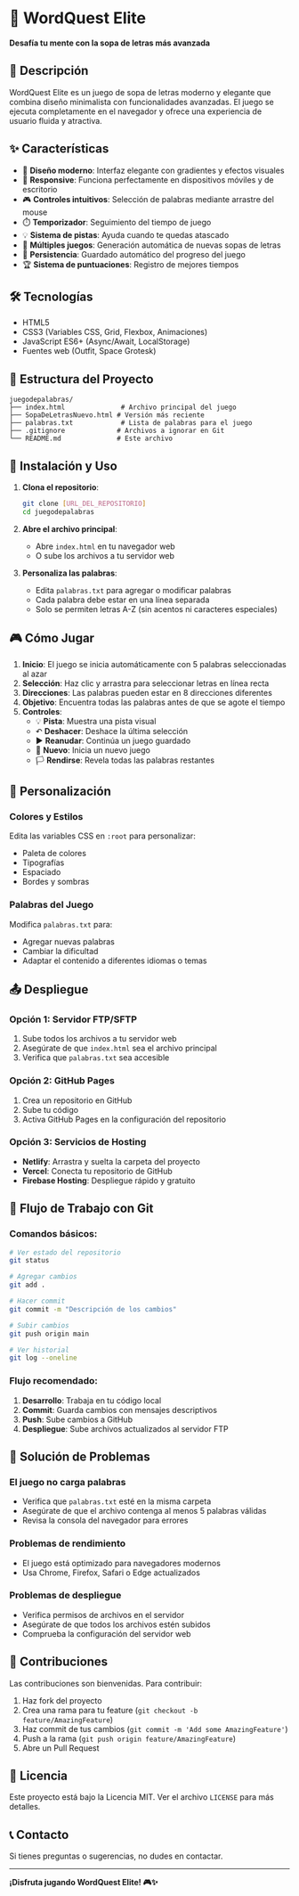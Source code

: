 # 🎯 WordQuest Elite

**Desafía tu mente con la sopa de letras más avanzada**

## 🚀 Descripción

WordQuest Elite es un juego de sopa de letras moderno y elegante que combina diseño minimalista con funcionalidades avanzadas. El juego se ejecuta completamente en el navegador y ofrece una experiencia de usuario fluida y atractiva.

## ✨ Características

- 🎨 **Diseño moderno**: Interfaz elegante con gradientes y efectos visuales
- 📱 **Responsive**: Funciona perfectamente en dispositivos móviles y de escritorio
- 🎮 **Controles intuitivos**: Selección de palabras mediante arrastre del mouse
- ⏱️ **Temporizador**: Seguimiento del tiempo de juego
- 💡 **Sistema de pistas**: Ayuda cuando te quedas atascado
- 🔄 **Múltiples juegos**: Generación automática de nuevas sopas de letras
- 💾 **Persistencia**: Guardado automático del progreso del juego
- 🏆 **Sistema de puntuaciones**: Registro de mejores tiempos

## 🛠️ Tecnologías

- HTML5
- CSS3 (Variables CSS, Grid, Flexbox, Animaciones)
- JavaScript ES6+ (Async/Await, LocalStorage)
- Fuentes web (Outfit, Space Grotesk)

## 📁 Estructura del Proyecto

```
juegodepalabras/
├── index.html              # Archivo principal del juego
├── SopaDeLetrasNuevo.html # Versión más reciente
├── palabras.txt            # Lista de palabras para el juego
├── .gitignore             # Archivos a ignorar en Git
└── README.md              # Este archivo
```

## 🚀 Instalación y Uso

1. **Clona el repositorio**:
   ```bash
   git clone [URL_DEL_REPOSITORIO]
   cd juegodepalabras
   ```

2. **Abre el archivo principal**:
   - Abre `index.html` en tu navegador web
   - O sube los archivos a tu servidor web

3. **Personaliza las palabras**:
   - Edita `palabras.txt` para agregar o modificar palabras
   - Cada palabra debe estar en una línea separada
   - Solo se permiten letras A-Z (sin acentos ni caracteres especiales)

## 🎮 Cómo Jugar

1. **Inicio**: El juego se inicia automáticamente con 5 palabras seleccionadas al azar
2. **Selección**: Haz clic y arrastra para seleccionar letras en línea recta
3. **Direcciones**: Las palabras pueden estar en 8 direcciones diferentes
4. **Objetivo**: Encuentra todas las palabras antes de que se agote el tiempo
5. **Controles**:
   - 💡 **Pista**: Muestra una pista visual
   - ↶ **Deshacer**: Deshace la última selección
   - ▶️ **Reanudar**: Continúa un juego guardado
   - 🔄 **Nuevo**: Inicia un nuevo juego
   - 🏳️ **Rendirse**: Revela todas las palabras restantes

## 🔧 Personalización

### Colores y Estilos
Edita las variables CSS en `:root` para personalizar:
- Paleta de colores
- Tipografías
- Espaciado
- Bordes y sombras

### Palabras del Juego
Modifica `palabras.txt` para:
- Agregar nuevas palabras
- Cambiar la dificultad
- Adaptar el contenido a diferentes idiomas o temas

## 📤 Despliegue

### Opción 1: Servidor FTP/SFTP
1. Sube todos los archivos a tu servidor web
2. Asegúrate de que `index.html` sea el archivo principal
3. Verifica que `palabras.txt` sea accesible

### Opción 2: GitHub Pages
1. Crea un repositorio en GitHub
2. Sube tu código
3. Activa GitHub Pages en la configuración del repositorio

### Opción 3: Servicios de Hosting
- **Netlify**: Arrastra y suelta la carpeta del proyecto
- **Vercel**: Conecta tu repositorio de GitHub
- **Firebase Hosting**: Despliegue rápido y gratuito

## 🔄 Flujo de Trabajo con Git

### Comandos básicos:
```bash
# Ver estado del repositorio
git status

# Agregar cambios
git add .

# Hacer commit
git commit -m "Descripción de los cambios"

# Subir cambios
git push origin main

# Ver historial
git log --oneline
```

### Flujo recomendado:
1. **Desarrollo**: Trabaja en tu código local
2. **Commit**: Guarda cambios con mensajes descriptivos
3. **Push**: Sube cambios a GitHub
4. **Despliegue**: Sube archivos actualizados al servidor FTP

## 🐛 Solución de Problemas

### El juego no carga palabras
- Verifica que `palabras.txt` esté en la misma carpeta
- Asegúrate de que el archivo contenga al menos 5 palabras válidas
- Revisa la consola del navegador para errores

### Problemas de rendimiento
- El juego está optimizado para navegadores modernos
- Usa Chrome, Firefox, Safari o Edge actualizados

### Problemas de despliegue
- Verifica permisos de archivos en el servidor
- Asegúrate de que todos los archivos estén subidos
- Comprueba la configuración del servidor web

## 🤝 Contribuciones

Las contribuciones son bienvenidas. Para contribuir:

1. Haz fork del proyecto
2. Crea una rama para tu feature (`git checkout -b feature/AmazingFeature`)
3. Haz commit de tus cambios (`git commit -m 'Add some AmazingFeature'`)
4. Push a la rama (`git push origin feature/AmazingFeature`)
5. Abre un Pull Request

## 📄 Licencia

Este proyecto está bajo la Licencia MIT. Ver el archivo `LICENSE` para más detalles.

## 📞 Contacto

Si tienes preguntas o sugerencias, no dudes en contactar.

---

**¡Disfruta jugando WordQuest Elite! 🎮✨**

